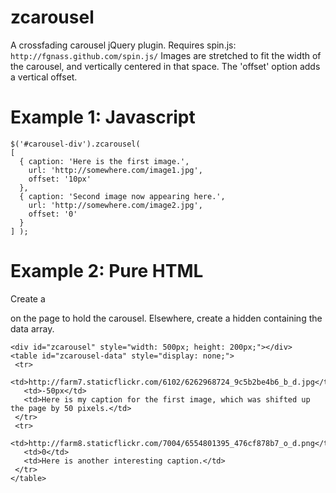 zcarousel
=========
A crossfading carousel jQuery plugin.
Requires spin.js: ``http://fgnass.github.com/spin.js/``
Images are stretched to fit the width of the carousel, and vertically centered in that space. The 'offset' option adds a vertical offset.

Example 1: Javascript
=====================
    $('#carousel-div').zcarousel(
    [
      { caption: 'Here is the first image.',         
        url: 'http://somewhere.com/image1.jpg', 
        offset: '10px' 
      },
      { caption: 'Second image now appearing here.', 
        url: 'http://somewhere.com/image2.jpg', 
        offset: '0'    
      }
    ] );

Example 2: Pure HTML
====================
Create a <div id="zcarousel"> on the page to hold the carousel. Elsewhere, create 
a hidden <table id="zcarousel-data"> containing the data array.

    <div id="zcarousel" style="width: 500px; height: 200px;"></div>
    <table id="zcarousel-data" style="display: none;">
     <tr>
       <td>http://farm7.staticflickr.com/6102/6262968724_9c5b2be4b6_b_d.jpg</td>
       <td>-50px</td>
       <td>Here is my caption for the first image, which was shifted up the page by 50 pixels.</td>
     </tr>
     <tr>
       <td>http://farm8.staticflickr.com/7004/6554801395_476cf878b7_o_d.png</td>
       <td>0</td>
       <td>Here is another interesting caption.</td>
     </tr>
    </table>
